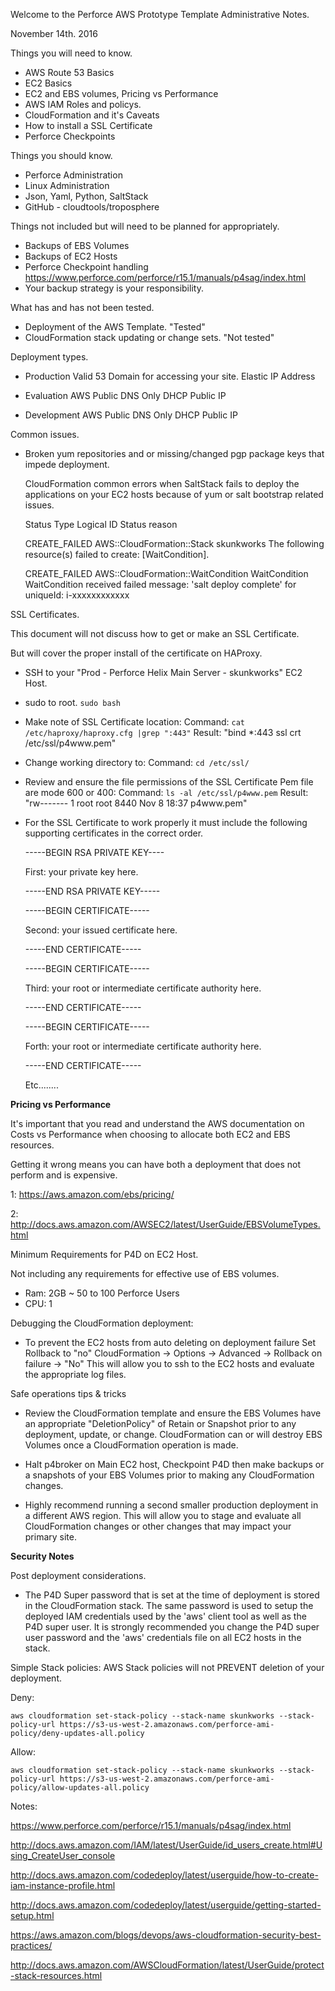 Welcome to the Perforce AWS Prototype Template Administrative Notes.

November 14th. 2016  

Things you will need to know.
 - AWS Route 53 Basics
 - EC2 Basics
 - EC2 and EBS volumes, Pricing vs Performance 
 - AWS IAM Roles and policys.
 - CloudFormation and it's Caveats
 - How to install a SSL Certificate
 - Perforce Checkpoints

Things you should know.
 - Perforce Administration 
 - Linux Administration 
 - Json, Yaml, Python, SaltStack
 - GitHub - cloudtools/troposphere

Things not included but will need to be planned for appropriately.     
 - Backups of EBS Volumes
 - Backups of EC2 Hosts 
 - Perforce Checkpoint handling
   https://www.perforce.com/perforce/r15.1/manuals/p4sag/index.html
 - Your backup strategy is your responsibility.  

What has and has not been tested.
 - Deployment of the AWS Template. "Tested"
 - CloudFormation stack updating or change sets. "Not tested" 

Deployment types.
 - Production
   Valid 53 Domain for accessing your site.
   Elastic IP Address

 - Evaluation 
   AWS Public DNS Only
   DHCP Public IP

 - Development 
   AWS Public DNS Only
   DHCP Public IP

Common issues.
 - Broken yum repositories and or missing/changed pgp package keys that impede deployment.

   CloudFormation common errors when SaltStack fails to deploy the applications on your EC2 hosts because of yum or salt bootstrap related issues.  

   Status          Type                                Logical ID    Status reason

   CREATE_FAILED   AWS::CloudFormation::Stack          skunkworks    The following resource(s) failed to create: [WaitCondition].

   CREATE_FAILED   AWS::CloudFormation::WaitCondition                WaitCondition   WaitCondition received failed message: 'salt deploy complete' for uniqueId: i-xxxxxxxxxxxx
   
SSL Certificates. 

  This document will not discuss how to get or make an SSL Certificate. 

  But will cover the proper install of the certificate on HAProxy.
  
  - SSH to your "Prod - Perforce Helix Main Server - skunkworks" EC2 Host.

  - sudo to root. `sudo bash`

  - Make note of SSL Certificate location:
    Command: `cat /etc/haproxy/haproxy.cfg |grep ":443"`
    Result: "bind      *:443         ssl crt /etc/ssl/p4www.pem" 

  - Change working directory to:
    Command: `cd /etc/ssl/`

  - Review and ensure the file permissions of the SSL Certificate Pem file are mode 600 or 400:
    Command:  `ls -al /etc/ssl/p4www.pem`
    Result: "rw-------  1 root root 8440 Nov  8 18:37 p4www.pem"

  - For the SSL Certificate to work properly it must include the following supporting certificates in the correct order. 

    -----BEGIN RSA PRIVATE KEY----

      First: your private key here.

    -----END RSA PRIVATE KEY-----

    -----BEGIN CERTIFICATE-----

      Second: your issued certificate here.

    -----END CERTIFICATE-----

    -----BEGIN CERTIFICATE-----

      Third: your root or intermediate certificate authority here.

    -----END CERTIFICATE-----

    -----BEGIN CERTIFICATE-----

      Forth: your root or intermediate certificate authority here.

    -----END CERTIFICATE-----

    Etc........ 


**Pricing vs Performance**

  It's important that you read and understand the AWS documentation on Costs vs Performance when choosing to allocate both EC2 and EBS resources. 

  Getting it wrong means you can have both a deployment that does not perform and is expensive. 

  1: https://aws.amazon.com/ebs/pricing/ 

  2: http://docs.aws.amazon.com/AWSEC2/latest/UserGuide/EBSVolumeTypes.html 
  
  Minimum Requirements for P4D on EC2 Host.

  Not including any requirements for effective use of EBS volumes.
   - Ram: 2GB ~ 50 to 100 Perforce Users 
   - CPU: 1

Debugging the CloudFormation deployment:
 - To prevent the EC2 hosts from auto deleting on deployment failure Set Rollback to "no"
   CloudFormation -> Options ->  Advanced -> Rollback on failure -> "No"
   This will allow you to ssh to the EC2 hosts and evaluate the appropriate log files. 

Safe operations tips & tricks
 - Review the CloudFormation template and ensure the EBS Volumes have an appropriate "DeletionPolicy" of Retain or Snapshot prior to any deployment, update, or change.
   CloudFormation can or will destroy EBS Volumes once a CloudFormation operation is made.

 - Halt p4broker on Main EC2 host, Checkpoint P4D then make backups or a snapshots of your EBS Volumes prior to making any CloudFormation changes.

 - Highly recommend running a second smaller production deployment in a different AWS region. 
   This will allow you to stage and evaluate all CloudFormation changes or other changes that may impact your primary site.


**Security Notes** 

  Post deployment considerations.     
  - The P4D Super password that is set at the time of deployment is stored in the CloudFormation stack.
    The same password is used to setup the deployed IAM credentials used by the 'aws' client tool as well as the P4D super user.
    It is strongly recommended you change the P4D super user password and the 'aws' credentials file on all EC2 hosts in the stack.    

Simple Stack policies:
  AWS Stack policies will not PREVENT deletion of your deployment.
  
  Deny: 

    aws cloudformation set-stack-policy --stack-name skunkworks --stack-policy-url https://s3-us-west-2.amazonaws.com/perforce-ami-policy/deny-updates-all.policy

  Allow: 

    aws cloudformation set-stack-policy --stack-name skunkworks --stack-policy-url https://s3-us-west-2.amazonaws.com/perforce-ami-policy/allow-updates-all.policy

 Notes: 

  https://www.perforce.com/perforce/r15.1/manuals/p4sag/index.html

  http://docs.aws.amazon.com/IAM/latest/UserGuide/id_users_create.html#Using_CreateUser_console 

  http://docs.aws.amazon.com/codedeploy/latest/userguide/how-to-create-iam-instance-profile.html

  http://docs.aws.amazon.com/codedeploy/latest/userguide/getting-started-setup.html 

  https://aws.amazon.com/blogs/devops/aws-cloudformation-security-best-practices/

  http://docs.aws.amazon.com/AWSCloudFormation/latest/UserGuide/protect-stack-resources.html

